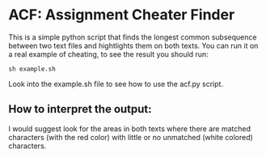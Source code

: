 # ACF: Assignment Cheater Finder

This is a simple python script that finds the longest common subsequence between two text files and hightlights them on both texts.
You can run it on a real example of cheating, to see the result you should run:

`sh example.sh`

Look into the example.sh file to see how to use the acf.py script.

## How to interpret the output:
I would suggest look for the areas in both texts where there are matched characters (with the red color) with little or no unmatched (white colored) characters.
